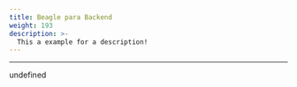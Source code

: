 ```yaml
---
title: Beagle para Backend
weight: 193
description: >-
  This a example for a description!
---
```


---

undefined
